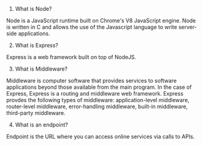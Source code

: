 1. What is Node?

Node is a JavaScript runtime built on Chrome's V8 JavaScript engine. Node is written in C and allows the use of the Javascript language to write server-side applications.  

2. What is Express?

Express is a web framework built on top of NodeJS.

3. What is Middleware?

Middleware is computer software that provides services to software applications beyond those available from the main program. In the case of Express, Express is a routing and middleware web framework. Express provdes the following types of middleware: application-level middleware, router-level middleware, error-handling middleware, built-in middleware, third-party middleware.

4. What is an endpoint?

Endpoint is the URL where you can access online services via calls to APIs.